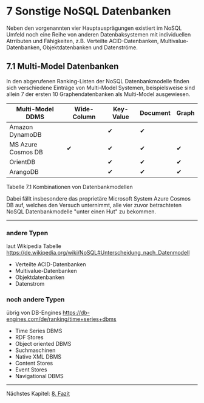 # 7 Sonstige NoSQL Datenbanken

Neben den vorgenannten vier Hauptausprägungen existiert im NoSQL Umfeld noch eine Reihe von anderen Datenbaksystemen mit individuellen Atrributen und Fähigkeiten, z.B.  Verteilte ACID-Datenbanken, Multivalue-Datenbanken, Objektdatenbanken und Datenströme.

## 7.1 Multi-Model Datenbanken
In den abgerufenen Ranking-Listen der NoSQL Datenbankmodelle finden sich verschiedene Einträge von Multi-Model Systemen, beispielsweise sind allein 7 der ersten 10 Graphendatenbanken als Multi-Model ausgewiesen.


|   Multi-Model DDMS   |   Wide-Column   |   Key-Value   |   Document   |   Graph   |   
|   -----   |    ------   | ------   | ------   | ------   |   
|   Amazon DynamoDB    |      |   ✔  |  ✔   |  
|   MS Azure Cosmos DB   |   ✔   |   ✔  |  ✔   |  ✔  |   
|   OrientDB   |      |   ✔  |  ✔   |  ✔  |  
|    ArangoDB  |     |   ✔  |  ✔   |  ✔  | 
Tabelle 7.1 Kombinationen von Datenbankmodellen

Dabei fällt insbesondere das proprietäre Microsoft System Azure Cosmos DB auf, welches den Versuch unternimmt, alle vier zuvor betrachteten NoSQL Datenbankmodelle "unter einen Hut" zu bekommen.




***

### andere Typen 

laut Wikipedia Tabelle https://de.wikipedia.org/wiki/NoSQL#Unterscheidung_nach_Datenmodell

 - Verteilte ACID-Datenbanken 
 - Multivalue-Datenbanken
 - Objektdatenbanken
 - Datenstrom

### noch andere Typen

übrig von DB-Engines
https://db-engines.com/de/ranking/time+series+dbms

 - Time Series DBMS
 - RDF Stores
 - Object oriented DBMS
 - Suchmaschinen
 - Native XML DBMS
 - Content Stores
 - Event Stores
 - Navigational DBMS




***

Nächstes Kapitel: [8. Fazit][kap8]  

[kap8]:             ./8_fazit.md "Fazit"
